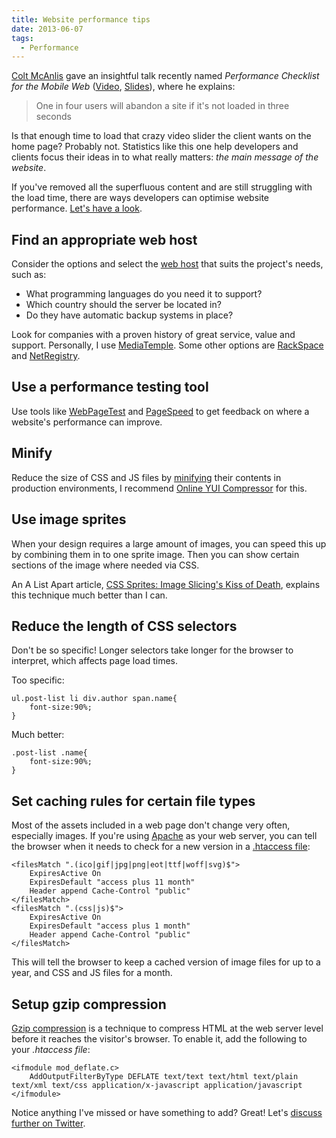 ```yaml
---
title: Website performance tips
date: 2013-06-07
tags:
  - Performance
---
```


[Colt McAnlis](https://twitter.com/duhroach) gave an insightful talk recently named *Performance Checklist for the Mobile Web* ([Video](http://www.youtube.com/watch?v=0UNWi7FA36M), [Slides](http://mainroach.appspot.com/docs/PCMW.pdf)), where he explains:

> One in four users will abandon a site if it's not loaded in three seconds

Is that enough time to load that crazy video slider the client wants on the home page? Probably not. Statistics like this one help developers and clients focus their ideas in to what really matters: *the main message of the website*.

If you've removed all the superfluous content and are still struggling with the load time, there are ways developers can optimise website performance. [Let's have a look](https://vine.co/v/bQbrUJPzJ5Y).

## Find an appropriate web host

Consider the options and select the [web host](http://en.wikipedia.org/wiki/Web_hosting_service) that suits the project's needs, such as:

- What programming languages do you need it to support?
- Which country should the server be located in?
- Do they have automatic backup systems in place?

Look for companies with a proven history of great service, value and support. Personally, I use [MediaTemple](http://mediatemple.net/). Some other options are [RackSpace](http://www.rackspace.com.au/) and [NetRegistry](http://www.netregistry.com.au/web-hosting/cloud-hosting/).

## Use a performance testing tool

Use tools like [WebPageTest](http://www.webpagetest.org/) and [PageSpeed](https://developers.google.com/speed/pagespeed/) to get feedback on where a website's performance can improve.

## Minify

Reduce the size of CSS and JS files by [minifying](http://en.wikipedia.org/wiki/Minification_(programming)) their contents in production environments, I recommend [Online YUI Compressor](http://refresh-sf.com/yui) for this.

## Use image sprites

When your design requires a large amount of images, you can speed this up by combining them in to one sprite image. Then you can show certain sections of the image where needed via CSS.

An A List Apart article, [CSS Sprites: Image Slicing's Kiss of Death](http://alistapart.com/article/sprites), explains this technique much better than I can.

## Reduce the length of CSS selectors

Don't be so specific! Longer selectors take longer for the browser to interpret, which affects page load times.

Too specific:

	ul.post-list li div.author span.name{
		font-size:90%;
	}

Much better:

	.post-list .name{
		font-size:90%;
	}

## Set caching rules for certain file types

Most of the assets included in a web page don't change very often, especially images.
If you're using [Apache](http://en.wikipedia.org/wiki/Apache_web_server) as your web server, you can tell the browser when it needs to check for a new version in a [.htaccess file](http://en.wikipedia.org/wiki/Htaccess):

	<filesMatch ".(ico|gif|jpg|png|eot|ttf|woff|svg)$">
		ExpiresActive On
		ExpiresDefault "access plus 11 month"
		Header append Cache-Control "public"
	</filesMatch>
	<filesMatch ".(css|js)$">
		ExpiresActive On
		ExpiresDefault "access plus 1 month"
		Header append Cache-Control "public"
	</filesMatch>

This will tell the browser to keep a cached version of image files for up to a year, and CSS and JS files for a month.

## Setup gzip compression

[Gzip compression](https://developers.google.com/speed/articles/gzip) is a technique to compress HTML at the web server level before it reaches the visitor's browser. To enable it, add the following to your *.htaccess file*:

	<ifmodule mod_deflate.c>
		AddOutputFilterByType DEFLATE text/text text/html text/plain text/xml text/css application/x-javascript application/javascript
	</ifmodule>

Notice anything I've missed or have something to add? Great! Let's [discuss further on Twitter](https://twitter.com/brendanmurty/status/342901968458612736).